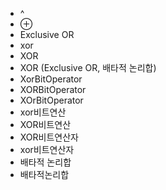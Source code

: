 ﻿- ^
- ⊕
- Exclusive OR
- xor
- XOR
- XOR (Exclusive OR, 배타적 논리합)
- XorBitOperator
- XORBitOperator
- XOrBitOperator
- xor비트연산
- XOR비트연산
- XOR비트연산자
- xor비트연산자
- 배타적 논리합
- 배타적논리합
